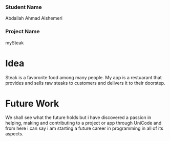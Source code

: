 
### Student Name
Abdallah Ahmad Alshemeri

### Project Name
mySteak

# Idea
Steak is a favororite food among many people. My app is a restuarant that provides and sells raw steaks to customers and delivers it to their doorstep.


# Future Work 
We shall see what the future holds but i have discovered a passion in helping, making and contributing to a project or app through UniCode and from here i can say i am starting a future career in programming in all of its aspects. 


